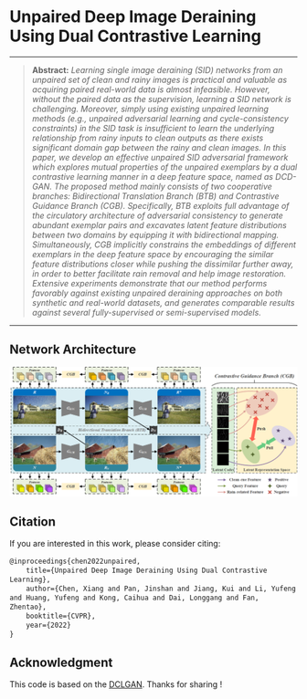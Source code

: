 # Unpaired Deep Image Deraining Using Dual Contrastive Learning

<hr />

> **Abstract:** *Learning single image deraining (SID) networks from an unpaired set of clean and rainy images is practical and valuable as acquiring paired real-world data is almost infeasible. However, without the paired data as the supervision, learning a SID network is challenging. Moreover, simply using existing unpaired learning methods (e.g., unpaired adversarial learning and cycle-consistency constraints) in the SID task is insufficient to learn the underlying relationship from rainy inputs to clean outputs as there exists significant domain gap between the rainy and clean images. In this paper, we develop an effective unpaired SID adversarial framework which explores mutual properties of the unpaired exemplars by a dual contrastive learning manner in a deep feature space, named as DCD-GAN. The proposed method mainly consists of two cooperative branches: Bidirectional Translation Branch (BTB) and Contrastive Guidance Branch (CGB). Specifically, BTB exploits full advantage of the circulatory architecture of adversarial consistency to generate abundant exemplar pairs and excavates latent feature distributions between two domains by equipping it with bidirectional mapping. Simultaneously, CGB implicitly constrains the embeddings of different exemplars in the deep feature space by encouraging the similar feature distributions closer while pushing the dissimilar further away, in order to better facilitate rain removal and help image restoration. Extensive experiments demonstrate that our method performs favorably against existing unpaired deraining approaches on both synthetic and real-world datasets, and generates comparable results against several fully-supervised or semi-supervised models.* 
<hr />

## Network Architecture

<img src = "figure/network.png"> 

## Citation
If you are interested in this work, please consider citing:

    @inproceedings{chen2022unpaired,
        title={Unpaired Deep Image Deraining Using Dual Contrastive Learning}, 
        author={Chen, Xiang and Pan, Jinshan and Jiang, Kui and Li, Yufeng and Huang, Yufeng and Kong, Caihua and Dai, Longgang and Fan, Zhentao},
        booktitle={CVPR},
        year={2022}
    }

## Acknowledgment
This code is based on the [DCLGAN](https://github.com/JunlinHan/DCLGAN). Thanks for sharing !
